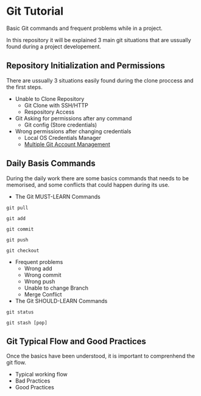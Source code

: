 # Git Tutorial
Basic Git commands and frequent problems while in a project.

In this repository it will be explained 3 main git situations that are ussually found during a project developement.

## Repository Initialization and Permissions
There are ussually 3 situations easily found during the clone proccess and the first steps.

- Unable to Clone Repository
  - Git Clone with SSH/HTTP
  - Respository Access 
- Git Asking for permissions after any command
  - Git config (Store credentials)
- Wrong permissions after changing credentials
  - Local OS Credentials Manager
  - [Multiple Git Account Management](https://github.com/microsoft/Git-Credential-Manager-Core) 

## Daily Basis Commands
During the daily work there are some basics commands that needs to be memorised, and some conflicts that could happen during its use.

- The Git MUST-LEARN Commands
````
git pull
````
````
git add
````
````
git commit
````
````
git push
````
````
git checkout
````
- Frequent problems
  - Wrong add
  - Wrong commit
  - Wrong push
  - Unable to change Branch
  - Merge Conflict
- The Git SHOULD-LEARN Commands
````
git status
````
````
git stash [pop]
````

## Git Typical Flow and Good Practices
Once the basics have been understood, it is important to comprenhend the git flow.

- Typical working flow
- Bad Practices
- Good Practices
